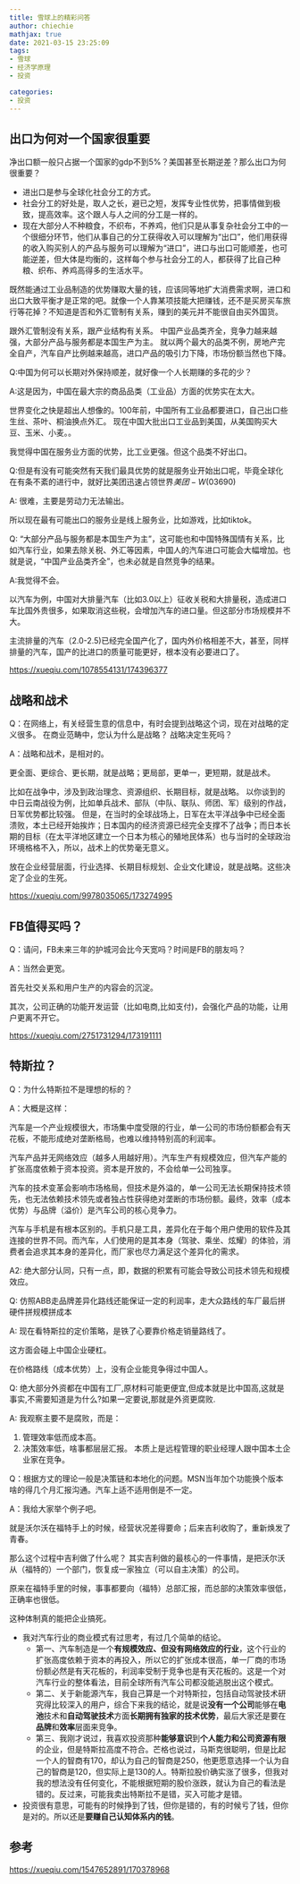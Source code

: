 ```yaml
---
title: 雪球上的精彩问答
author: chiechie
mathjax: true
date: 2021-03-15 23:25:09
tags:
- 雪球
- 经济学原理
- 投资

categories: 
- 投资
---
```


## 出口为何对一个国家很重要


净出口额一般只占据一个国家的gdp不到5%？美国甚至长期逆差？那么出口为何很重要？

- 进出口是参与全球化社会分工的方式。
- 社会分工的好处是，取人之长，避已之短，发挥专业性优势，把事情做到极致，提高效率。这个跟人与人之间的分工是一样的。
- 现在大部分人不种粮食，不织布，不养鸡，他们只是从事复杂社会分工中的一个很细分环节，他们从事自己的分工获得收入可以理解为“出口”，他们用获得的收入购买别人的产品与服务可以理解为“进口”，进口与出口可能顺差，也可能逆差，但大体是均衡的，这样每个参与社会分工的人，都获得了比自己种粮、织布、养鸡高得多的生活水平。

既然能通过工业品制造的优势赚取大量的钱，应该同等地扩大消费需求啊，进口和出口大致平衡才是正常的吧。就像一个人靠某项技能大把赚钱，还不是买房买车旅行等花掉？不知道是否和外汇管制有关系，赚到的美元并不能很自由买外国货。

跟外汇管制没有关系，跟产业结构有关系。 中国产业品类齐全，竞争力越来越强，大部分产品与服务都是本国生产为主。 就以两个最大的品类不例，房地产完全自产，汽车自产比例越来越高，进口产品的吸引力下降，市场份额当然也下降。


Q:中国为何可以长期对外保持顺差，就好像一个人长期赚的多花的少？

A:这是因为，中国在最大宗的商品品类（工业品）方面的优势实在太大。

世界变化之快是超出人想像的。100年前，中国所有工业品都要进口，自己出口些生丝、茶叶、桐油换点外汇。
现在中国大批出口工业品到美国，从美国购买大豆、玉米、小麦。。

我觉得中国在服务业方面的优势，比工业更强。但这个品类不好出口。

Q:但是有没有可能突然有天我们最具优势的就是服务业开始出口呢，毕竟全球化在有条不紊的进行中，就好比美团迅速占领世界$美团-W(03690)$

A: 很难，主要是劳动力无法输出。

所以现在最有可能出口的服务业是线上服务业，比如游戏，比如tiktok。

Q: “大部分产品与服务都是本国生产为主”，这可能也和中国特殊国情有关系，比如汽车行业，如果去除关税、外汇等因素，中国人的汽车进口可能会大幅增加。也就是说，“中国产业品类齐全”，也未必就是自然竞争的结果。

A:我觉得不会。

以汽车为例，中国对大排量汽车（比如3.0以上）征收关税和大排量税，造成进口车比国外贵很多，如果取消这些税，会增加汽车的进口量。但这部分市场规模并不大。

主流排量的汽车（2.0-2.5)已经完全国产化了，国内外价格相差不大，甚至，同样排量的汽车，国产的比进口的质量可能更好，根本没有必要进口了。


https://xueqiu.com/1078554131/174396377


## 战略和战术
Q：在网络上，有关经营生意的信息中，有时会提到战略这个词，现在对战略的定义很多。 在商业范畴中，您认为什么是战略？ 战略决定生死吗？

A：战略和战术，是相对的。

更全面、更综合、更长期，就是战略；更局部，更单一，更短期，就是战术。

比如在战争中，涉及到政治理念、资源组织、长期目标，就是战略。
以你谈到的中日云南战役为例，比如单兵战术、部队（中队、联队、师团、军）级别的作战，日军优势都比较强。
但是，在当时的全球战场上，日军在太平洋战争中已经全面溃败，本土已经开始挨炸；日本国内的经济资源已经完全支撑不了战争；而日本长期的目标（在太平洋地区建立一个日本为核心的殖地民体系）也与当时的全球政治环境格格不入，所以，战术上的优势毫无意义。

放在企业经营层面，行业选择、长期目标规划、企业文化建设，就是战略。这些决定了企业的生死。

https://xueqiu.com/9978035065/173274995


## FB值得买吗？
Q：请问，FB未来三年的护城河会比今天宽吗？时间是FB的朋友吗？

A：当然会更宽。

首先社交关系和用户生产的内容会的沉淀。

其次，公司正确的功能开发运营（比如电商,比如支付)，会强化产品的功能，让用户更离不开它。

https://xueqiu.com/2751731294/173191111

## 特斯拉？

Q：为什么特斯拉不是理想的标的？

A：大概是这样：

汽车是一个产业规模很大，市场集中度受限的行业，单一公司的市场份额都会有天花板，不能形成绝对垄断格局，也难以维持特别高的利润率。

汽车产品并无网络效应（越多人用越好用）。汽车生产有规模效应，但汽车产能的扩张高度依赖于资本投资。资本是开放的，不会给单一公司独享。

汽车的技术变革会影响市场格局，但技术是外溢的，单一公司无法长期保持技术领先，也无法依赖技术领先或者独占性获得绝对垄断的市场份额。最终，效率（成本优势）与品牌（溢价）是汽车公司的核心竞争力。

汽车与手机是有根本区别的。手机只是工具，差异化在于每个用户使用的软件及其连接的世界不同。而汽车，人们使用的是其本身（驾驶、乘坐、炫耀）的体验，消费者会追求其本身的差异化，而厂家也尽力满足这个差异化的需求。

A2: 绝大部分认同，只有一点，即，数据的积累有可能会导致公司技术领先和规模效应。

Q: 仿照ABB走品牌差异化路线还能保证一定的利润率，走大众路线的车厂最后拼硬件拼规模拼成本

A: 现在看特斯拉的定价策略，是铁了心要靠价格走销量路线了。

这方面会碰上中国企业硬杠。

在价格路线（成本优势）上，没有企业能竞争得过中国人。

Q: 绝大部分外资都在中国有工厂,原材料可能更便宜,但成本就是比中国高,这就是事实,不需要知道是为什么?如果一定要说,那就是外资更腐败.

A: 我观察主要不是腐败，而是：

1. 管理效率低而成本高。
2. 决策效率低，啥事都层层汇报。
本质上是远程管理的职业经理人跟中国本土企业家在竞争。



Q：根据方丈的理论一般是决策链和本地化的问题。MSN当年加个功能换个版本啥的得几个月汇报沟通。汽车上适不适用倒是不一定。

A：我给大家举个例子吧。

就是沃尔沃在福特手上的时候，经营状况差得要命；后来吉利收购了，重新焕发了青春。

那么这个过程中吉利做了什么呢？
其实吉利做的最核心的一件事情，是把沃尔沃从（福特的）一个部门，恢复成一家独立（可以自主决策）的公司。

原来在福特手里的时候，事事都要向（福特）总部汇报，而总部的决策效率很低，正确率也很低。

这种体制真的能把企业搞死。

- 我对汽车行业的商业模式有过思考，有过几个简单的结论。
    - 第一、汽车制造是一个**有规模效应、但没有网络效应的行业**，这个行业的扩张高度依赖于资本的再投入，所以它的扩张成本很高，单一厂商的市场份额必然是有天花板的，利润率受制于竞争也是有天花板的。这是一个对汽车行业的整体看法，目前全球所有汽车公司都没能逃脱出这个模式。
    - 第二、关于新能源汽车，我自己算是一个对特斯拉，包括自动驾驶技术研究得比较深入的用户，综合下来我的结论，就是说**没有一个公司**能够在**电池**技术和**自动驾驶技术**方面**长期拥有独家的技术优势**，最后大家还是要在**品牌**和**效率**层面来竞争。
    - 第三、我刚才说过，我喜欢投资那种**能够意识**到**个人能力和公司资源有限**的企业，但是特斯拉高度不符合。芒格也说过，马斯克很聪明，但是比起一个人的智商有170，却认为自己的智商是250，他更愿意选择一个认为自己的智商是120，但实际上是130的人。特斯拉股价确实涨了很多，但我对我的想法没有任何变化，不能根据短期的股价涨跌，就认为自己的看法是错的。反过来，可能我卖出特斯拉不是错，买入可能才是错。
- 投资很有意思，可能有的时候挣到了钱，但你是错的，有的时候亏了钱，但你是对的。所以还是**要赚自己认知体系内的钱**。


## 参考

https://xueqiu.com/1547652891/170378968
